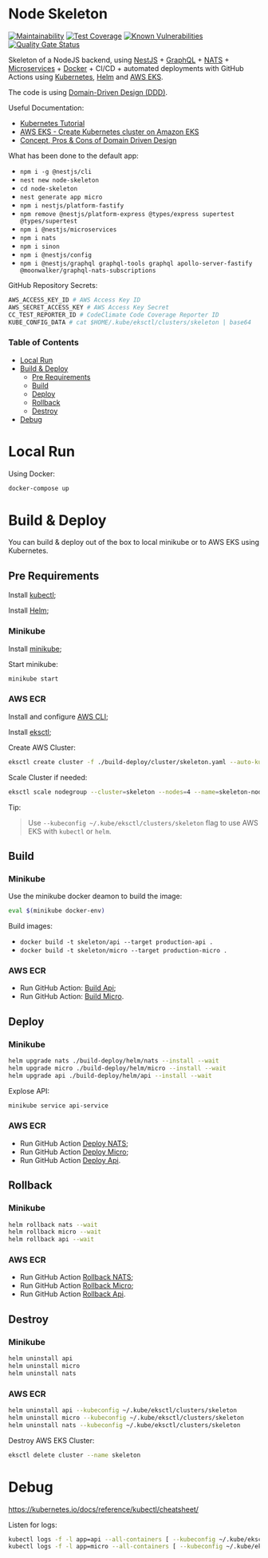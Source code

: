 # Node Skeleton

[![Maintainability](https://api.codeclimate.com/v1/badges/501d3320c5b7215676e3/maintainability)](https://codeclimate.com/github/greg-md/node-skeleton/maintainability)
[![Test Coverage](https://api.codeclimate.com/v1/badges/501d3320c5b7215676e3/test_coverage)](https://codeclimate.com/github/greg-md/node-skeleton/test_coverage)
[![Known Vulnerabilities](https://snyk.io/test/github/greg-md/node-skeleton/badge.svg?targetFile=package.json)](https://snyk.io/test/github/greg-md/node-skeleton?targetFile=package.json)
[![Quality Gate Status](https://sonarcloud.io/api/project_badges/measure?project=greg-md_node-skeleton&metric=alert_status)](https://sonarcloud.io/dashboard?id=greg-md_node-skeleton)

Skeleton of a NodeJS backend, using
[NestJS](https://nestjs.com/) +
[GraphQL](https://docs.nestjs.com/graphql/quick-start) +
[NATS](https://docs.nestjs.com/microservices/nats) +
[Microservices](https://docs.nestjs.com/microservices/basics) +
[Docker](https://www.docker.com/) +
CI/CD +
automated deployments with GitHub Actions using
[Kubernetes](https://kubernetes.io/),
[Helm](https://helm.sh/) and
[AWS EKS](https://aws.amazon.com/eks/).

The code is using [Domain-Driven Design (DDD)](https://thedomaindrivendesign.io/).

Useful Documentation:
- [Kubernetes Tutorial](https://youtu.be/X48VuDVv0do)
- [AWS EKS - Create Kubernetes cluster on Amazon EKS](https://youtu.be/p6xDCz00TxU)
- [Concept, Pros & Cons of Domain Driven Design](https://www.optimistikinfo.com/blogs/domain-driven-design)

What has been done to the default app:
- `npm i -g @nestjs/cli`
- `nest new node-skeleton`
- `cd node-skeleton`
- `nest generate app micro`
- `npm i nestjs/platform-fastify`
- `npm remove @nestjs/platform-express @types/express supertest @types/supertest`
- `npm i @nestjs/microservices`
- `npm i nats`
- `npm i sinon`
- `npm i @nestjs/config`
- `npm i @nestjs/graphql graphql-tools graphql apollo-server-fastify @moonwalker/graphql-nats-subscriptions`

GitHub Repository Secrets:

```sh
AWS_ACCESS_KEY_ID # AWS Access Key ID
AWS_SECRET_ACCESS_KEY # AWS Access Key Secret
CC_TEST_REPORTER_ID # CodeClimate Code Coverage Reporter ID
KUBE_CONFIG_DATA # cat $HOME/.kube/eksctl/clusters/skeleton | base64
```


### Table of Contents

- [Local Run](#local-run)
- [Build & Deploy](#build--deploy)
    - [Pre Requirements](#pre-requirements)
    - [Build](#build)
    - [Deploy](#deploy)
    - [Rollback](#rollback)
    - [Destroy](#destroy)
- [Debug](#debug)

# Local Run

Using Docker:
```sh
docker-compose up
```

# Build & Deploy

You can build & deploy out of the box to local minikube or to AWS EKS using Kubernetes.

## Pre Requirements

Install [kubectl](https://kubernetes.io/docs/tasks/tools/install-kubectl/);

Install [Helm](https://helm.sh/);

### Minikube

Install [minikube](https://minikube.sigs.k8s.io/docs/start/);

Start minikube:
```sh
minikube start
```

### AWS ECR

Install and configure [AWS CLI](https://aws.amazon.com/cli/);

Install [eksctl](https://eksctl.io/);

Create AWS Cluster:
```sh
eksctl create cluster -f ./build-deploy/cluster/skeleton.yaml --auto-kubeconfig
```

Scale Cluster if needed:
```sh
eksctl scale nodegroup --cluster=skeleton --nodes=4 --name=skeleton-nodes
```

Tip:
> Use `--kubeconfig ~/.kube/eksctl/clusters/skeleton` flag to use AWS EKS with `kubectl` or `helm`.

## Build

### Minikube

Use the minikube docker deamon to build the image:
```bash
eval $(minikube docker-env)
```

Build images:
- `docker build -t skeleton/api --target production-api .`
- `docker build -t skeleton/micro --target production-micro .`


### AWS ECR

- Run GitHub Action: [Build Api](.github/workflows/build-api.yml);
- Run GitHub Action: [Build Micro](.github/workflows/build-micro.yml).

## Deploy

### Minikube

```sh
helm upgrade nats ./build-deploy/helm/nats --install --wait
helm upgrade micro ./build-deploy/helm/micro --install --wait
helm upgrade api ./build-deploy/helm/api --install --wait
```

Explose API:
```sh
minikube service api-service
```

### AWS ECR

- Run GitHub Action [Deploy NATS](.github/workflows/deploy-nats.yml);
- Run GitHub Action [Deploy Micro](.github/workflows/deploy-micro.yml);
- Run GitHub Action [Deploy Api](.github/workflows/deploy-api.yml).

## Rollback

### Minikube

```sh
helm rollback nats --wait
helm rollback micro --wait
helm rollback api --wait
```

### AWS ECR

- Run GitHub Action [Rollback NATS](.github/workflows/rollback-nats.yml);
- Run GitHub Action [Rollback Micro](.github/workflows/rollback-micro.yml);
- Run GitHub Action [Rollback Api](.github/workflows/rollback-api.yml).

## Destroy

### Minikube

```sh
helm uninstall api
helm uninstall micro
helm uninstall nats
```

### AWS ECR

```sh
helm uninstall api --kubeconfig ~/.kube/eksctl/clusters/skeleton
helm uninstall micro --kubeconfig ~/.kube/eksctl/clusters/skeleton
helm uninstall nats --kubeconfig ~/.kube/eksctl/clusters/skeleton
```

Destroy AWS EKS Cluster:
```sh
eksctl delete cluster --name skeleton
```

# Debug

https://kubernetes.io/docs/reference/kubectl/cheatsheet/

Listen for logs:
```bash
kubectl logs -f -l app=api --all-containers [ --kubeconfig ~/.kube/eksctl/clusters/skeleton ]
kubectl logs -f -l app=micro --all-containers [ --kubeconfig ~/.kube/eksctl/clusters/skeleton ]
```
